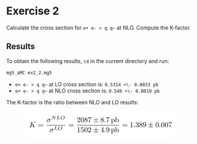 # Exercise 2

Calculate the cross section for `e+ e- > q q~` at NLO. Compute the K-factor.

## Results

To obtain the following results, `cd` in the current directory and run:

```bash
mg5_aMC ex2_2.mg5
```

- `e+ e- > q q~` at LO cross section is: `0.5314 +\- 0.0033 pb`
- `e+ e- > q q~` at NLO cross section is: `0.546 +\- 0.0019 pb`

The K-factor is the ratio between NLO and LO results:

<div style="text-align:center">
<img src="K_factor.png" alt="K-factor" width="400"/>
</div>
